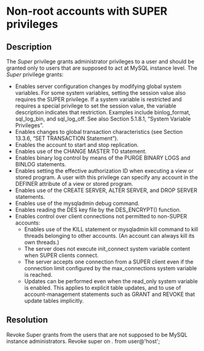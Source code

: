 # Non-root accounts with SUPER privileges

## Description
The _Super_ privilege grants administrator privileges to a user and should be granted only to users that are supposed to act at MySQL instance level. 
The _Super_ privilege grants:
- Enables server configuration changes by modifying global system variables. For some system variables, setting the session value also requires the SUPER privilege. If a system variable is restricted and requires a special privilege to set the session value, the variable description indicates that restriction. Examples include binlog_format, sql_log_bin, and sql_log_off. See also Section 5.1.8.1, “System Variable Privileges”.
- Enables changes to global transaction characteristics (see Section 13.3.6, “SET TRANSACTION Statement”).
- Enables the account to start and stop replication.
- Enables use of the CHANGE MASTER TO statement.
- Enables binary log control by means of the PURGE BINARY LOGS and BINLOG statements.
- Enables setting the effective authorization ID when executing a view or stored program. A user with this privilege can specify any account in the DEFINER attribute of a view or stored program.
- Enables use of the CREATE SERVER, ALTER SERVER, and DROP SERVER statements.
- Enables use of the mysqladmin debug command.
- Enables reading the DES key file by the DES_ENCRYPT() function.
- Enables control over client connections not permitted to non-SUPER accounts:
	- Enables use of the KILL statement or mysqladmin kill command to kill threads belonging to other accounts. (An account can always kill its own threads.)
	- The server does not execute init_connect system variable content when SUPER clients connect.
	- The server accepts one connection from a SUPER client even if the connection limit configured by the max_connections system variable is reached.
	- Updates can be performed even when the read_only system variable is enabled. This applies to explicit table updates, and to use of account-management statements such as GRANT and REVOKE that update tables implicitly.



## Resolution
Revoke Super grants from the users that are not supposed to be MySQL instance administrators. 
Revoke super on *.* from user@'host';
